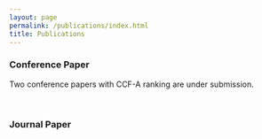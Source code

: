 ```yaml
---
layout: page
permalink: /publications/index.html
title: Publications
---
```


### Conference Paper

Two conference papers with CCF-A ranking are under submission.

<br>

### Journal Paper
